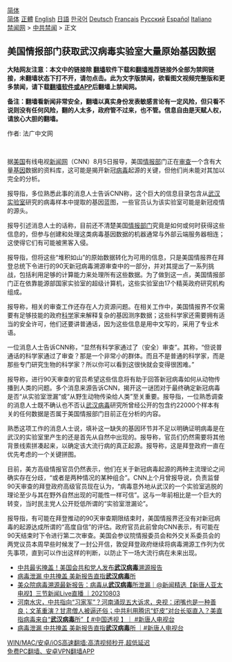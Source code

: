  <!-- 面包屑导航 --> <div class="breadcrumb"><!-- GTranslate: https://gtranslate.io/ -->  <div class="switcher notranslate">  <div class="selected">  <a href="#" onclick="return false;"> 简体</a>  </div>  <div class="option">  <a href="https://www.bannedbook.org" onclick="doGTranslate('zh-CN|zh-CN');jQuery('div.switcher div.selected a').html(jQuery(this).html());return false;" title="简体中文" class="nturl selected"> 简体</a>  <a href="https://www.bannedbook.org/zh-tw/" onclick="doGTranslate('zh-CN|zh-TW');jQuery('div.switcher div.selected a').html(jQuery(this).html());return false;" title="繁體中文" class="nturl"> 正體</a>  <a href="https://www.bannedbook.org/en/" onclick="doGTranslate('zh-CN|en');jQuery('div.switcher div.selected a').html(jQuery(this).html());return false;" title="English" class="nturl"> English</a>  <a href="https://www.bannedbook.org/ja/" onclick="doGTranslate('zh-CN|ja');jQuery('div.switcher div.selected a').html(jQuery(this).html());return false;" title="日本語" class="nturl"> 日語</a>  <a href="https://www.bannedbook.org/ko/" onclick="doGTranslate('zh-CN|ko');jQuery('div.switcher div.selected a').html(jQuery(this).html());return false;" title="한국어" class="nturl"> 한국어</a>  <a href="https://www.bannedbook.org/de/" onclick="doGTranslate('zh-CN|de');jQuery('div.switcher div.selected a').html(jQuery(this).html());return false;" title="Deutsch" class="nturl"> Deutsch</a>  <a href="https://www.bannedbook.org/fr/" onclick="doGTranslate('zh-CN|fr');jQuery('div.switcher div.selected a').html(jQuery(this).html());return false;" title="Français" class="nturl"> Français</a>  <a href="https://www.bannedbook.org/ru/" onclick="doGTranslate('zh-CN|ru');jQuery('div.switcher div.selected a').html(jQuery(this).html());return false;" title="Русский" class="nturl"> Русский</a>  <a href="https://www.bannedbook.org/es/" onclick="doGTranslate('zh-CN|es');jQuery('div.switcher div.selected a').html(jQuery(this).html());return false;" title="Español" class="nturl"> Español</a>  <a href="https://www.bannedbook.org/it/" onclick="doGTranslate('zh-CN|it');jQuery('div.switcher div.selected a').html(jQuery(this).html());return false;" title="Italiano" class="nturl"> Italiano</a>  </div>  </div>      <div class='breadcrumb-sub'><!-- Breadcrumb NavXT 6.3.0 --> <a href="https://www.bannedbook.org/" class="home">禁闻网</a> &gt; <a href="https://www.bannedbook.org/bnews/cbnews/" class="category">中共禁闻</a> &gt; 正文</div></div><h2>美国情报部门获取武汉病毒实验室大量原始基因数据</h2> <p class="notice"><b>大陆网友注意：本文中的链接除 <a href="https://github.com/bannedbook/fanqiang" >翻墙</a>软件下载和<a href="https://github.com/killgcd/justmysocks/blob/master/README.md">翻墙推荐</a>链接外全部为禁网链接，未翻墙状态下打不开，请勿点击。此为文字版禁闻，欲看图文视频完整版和更多禁闻，请下载<a href="https://github.com/bannedbook/fanqiang">翻墙软件或APP</a>后翻墙上禁闻网。</p><p>备注：翻墙看新闻非常安全，翻墙以真实身份发表敏感言论有一定风险，但只看不说则没有任何风险，翻的人太多，政府管不过来，也不管。信息自由是天赋人权，请放心大胆的翻墙。</b></p>  <div class="entry"> <p>作者: 法广中文网</p> <p></br></p> <p>据<a href="https://www.bannedbook.org/bnews/tag/%e7%be%8e%e5%9b%bd/" class="st_tag internal_tag" rel="tag" title="标签 美国 下的日志">美国</a>有线电视<span class='wp_keywordlink_affiliate'><a href="https://www.bannedbook.org/" title="新闻网">新闻网</a></span>（CNN）8月5日报导，美国<a href="https://www.bannedbook.org/bnews/tag/%E6%83%85%E6%8A%A5%E9%83%A8/" class="st_tag internal_tag" rel="tag" title="标签 情报部 下的日志">情报部</a>门正在<a href="https://www.bannedbook.org/bnews/tag/%E5%AE%A1%E6%9F%A5/" class="st_tag internal_tag" rel="tag" title="标签 审查 下的日志">审查</a>一个含有大量<a href="https://www.bannedbook.org/bnews/tag/%E5%9F%BA%E5%9B%A0/" class="st_tag internal_tag" rel="tag" title="标签 基因 下的日志">基因</a>数据的资料库，这可能是揭开新冠<a href="https://www.bannedbook.org/bnews/tag/%e7%97%85%e6%af%92/" class="st_tag internal_tag" rel="tag" title="标签 病毒 下的日志">病毒</a>起源的关键，但他们尚未能对其加以完全的分析。</p>  <p>报导指，多位熟悉此事的消息人士告诉CNN称，这个巨大的信息目录包含从<a href="https://www.bannedbook.org/bnews/tag/%e6%ad%a6%e6%b1%89/" class="st_tag internal_tag" rel="tag" title="标签 武汉 下的日志">武汉</a><a href="https://www.bannedbook.org/bnews/tag/%E5%AE%9E%E9%AA%8C%E5%AE%A4/" class="st_tag internal_tag" rel="tag" title="标签 实验室 下的日志">实验室</a>研究的病毒样本中提取的基因蓝图，一些官员认为该实验室可能是新冠疫情的源头。</p> <p>报导引述消息人士的话称，目前还不清楚美国<a href="https://www.bannedbook.org/bnews/tag/%E6%83%85%E6%8A%A5%E9%83%A8%E9%97%A8/" class="st_tag internal_tag" rel="tag" title="标签 情报部门 下的日志">情报部门</a>究竟是如何或何时获得这些信息的，但参与创建和处理这类病毒基因数据的机器通常与外部云端服务器相连；这使得它们有可能被黑客入侵。</p> <p>报导指，但将这些“堆积如山”的原始数据转化为可用的信息，只是美国情报界在拜登总统下令进行的90天新冠病毒溯源审查中的一部分，并对其提出了一系列挑战，包括利用足够的计算能力来处理所有这些数据。为了做到这一点，美国情报部门正在依靠能源部国家实验室的超级计算机，这些实验室由17个精英政府研究机构组成。</p>  <p>报导称，相关的审查工作还存在人力资源问题。在相关工作中，美国情报界不仅需要有足够技能的政府<span class='wp_keywordlink'><a href="https://www.bannedbook.org/forum11/topic309.html" title="禁片：“科学”的棍子" target="_blank">科学</a></span>家来解释复杂的基因测序数据；这些科学家还需要拥有适当的安全许可，他们还要讲普通话，因为这些信息是用中文写的，采用了专业术语。</p> <p>一位消息人士告诉CNN称，“显然有科学家通过了（安全）审查”。其称，“但说普通话的科学家通过了审查？那是一个非常小的群体。而且不是普通的科学家，而是那些专门研究生物的科学家？所以你可以看到这很快就会变得很困难。”</p> <p>报导称，进行90天审查的官员希望这些信息将有助于回答新冠病毒如何从动物传播到人类的问题。多个消息来源告诉CNN，揭开这一谜团对于最终确定新冠病毒是否“从实验室泄漏”或“从野生动物传染给人类”至关重要。报导指，一位熟悉调查的消息人士既不确认也不否认<a href="https://www.bannedbook.org/bnews/tag/%e6%ad%a6%e6%b1%89%e7%97%85%e6%af%92/" class="st_tag internal_tag" rel="tag" title="标签 武汉病毒 下的日志">武汉病毒</a>研究所曾经公开的包含约22000个样本有关的任何数据是否属于美国情报部门目前正在分析的内容。</p>  <p>熟悉这项工作的消息人士说，填补这一缺失的基因环节并不足以明确证明病毒是在武汉的实验室里产生的还是首先从自然中出现的。报导称，官员们仍然需要将其他背景线索拼凑起来，以确定该大流行病的真正起源。报导称，这是拜登政府一直在优先考虑的一个关键拼图。</p> <p>目前，美方高级情报官员仍然表示，他们在关于新冠病毒起源的两种主流理论之间确实存在分歧，“或者是两种情况的某种组合”。CNN上个月曾报导说，负责监督90天审查的拜登政府高级官员现在认为，“病毒意外地从武汉的一个实验室逃脱的理论至少与其在野外自然出现的可能性一样可信”。这与一年前相比是一个巨大的转变，当时民主党人公开贬低所谓的“实验室泄漏论”。</p> <p>报导指，有可能在拜登推动的90天审查期限结束时，美国情报界还没有对新冠病毒的起源达成所谓的“高度自信”的评估。政府官员此前曾向CNN表示，有可能在90天结束时下令进行第二次审查。美国会参议院情报委员会和外交关系委员会的两党议员本周早些时候发了一封公开信，敦促拜登政府继续将病毒溯源工作列为优先事项，直到可以作出这样的判断，以防止下一场大流行病在未来出现。</p>  <ul class='op-related-articles' title='相关阅读'> <li><a href='https://www.bannedbook.org/bnews/taiwannews/20210803/1599619.html' target='_blank'>中共最劣掩盖！美国会共和党人发布<b>武汉病毒</b>溯源报告</a></li> <li><a href='https://www.bannedbook.org/bnews/taiwannews/20210803/1599361.html' target='_blank'>病毒泄漏 中共掩盖 美新报告直指<b>武汉病毒</b>所</a></li> <li><a href='https://www.bannedbook.org/bnews/bannedvideo/20210803/1599320.html' target='_blank'>美众院病毒溯源最新报告：病毒从<b>武汉病毒</b>所泄漏｜@新闻精选【新唐人亚太电视】三节新闻Live直播 ｜20210803</a></li> <li><a href='https://www.bannedbook.org/bnews/bannedvideo/20210803/1599301.html' target='_blank'>河南水灾，中共指向“习家军”？河南涌现五大诉求，央视：闭嘴也是一种善良；文革重演？甘肃僧人被逼还俗；中共利用腾讯“虾皮”对台长驱直入？美直指病毒来自“<b>武汉病毒</b>所”【 #中国透视 】｜ #新唐人电视台</a></li> <li><a href='https://www.bannedbook.org/bnews/bannedvideo/20210803/1599287.html' target='_blank'>病毒泄漏 中共掩盖 美新报告直指<b>武汉病毒</b>所 ｜#新唐人电视台</a></li> </ul> <p class="texttj"> <a href="https://github.com/bannedbook/fanqiang/wiki/V2ray%E6%9C%BA%E5%9C%BA" target="_blank">WIN/MAC/安卓/iOS高速翻墙:高清视频秒开,超低延迟</a><br/> <a href="https://github.com/bannedbook/fanqiang/wiki/%E7%A6%81%E9%97%BB%E7%BD%91%E5%AE%89%E5%8D%93%E7%BF%BB%E5%A2%99%E6%96%B0%E9%97%BBAPP" target="_blank">免费PC翻墙、安卓VPN翻墙APP</a></p><p></br></br><br /> </br></p><a name='sharetosocial'></a>  <div style="margin-bottom:5px;padding-bottom:5px;clear:both"> <div id="archive-pix-1" class="banner-ads"> <!-- AuctionX Display platform tag START --> <div id="26318x728x90x621x_ADSLOT2" clicktrack="%%CLICK_URL_ESC%%"></div> <!-- AuctionX Display platform tag END --> </div> <div id="archive-pix-2" class="banner-ads"> <!-- AuctionX Display platform tag START --> <div id="26315x300x250x621x_ADSLOT2" clicktrack="%%CLICK_URL_ESC%%"></div> <!-- AuctionX Display platform tag END --> </div> </div>  <div id="archive-pix-1" class="banner-ads"> <!-- AuctionX Display platform tag START --> <div id="26318x728x90x621x_ADSLOT3" clicktrack="%%CLICK_URL_ESC%%"></div> <!-- AuctionX Display platform tag END --> </div> </div><!--END ENTRY--> 